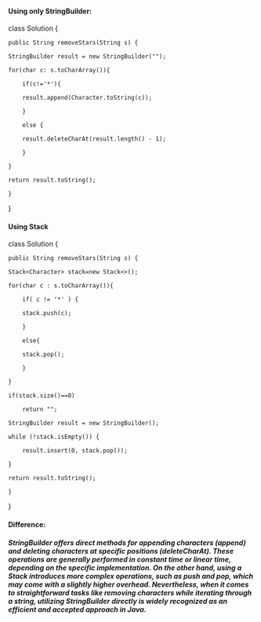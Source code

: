 #### Using only StringBuilder: 

class Solution {

    public String removeStars(String s) {

	StringBuilder result = new StringBuilder("");
        
	for(char c: s.toCharArray()){
        
	    if(c!='*'){
            
		result.append(Character.toString(c));
            
	    }
            
	    else {
            
		result.deleteCharAt(result.length() - 1);
            
	    }
        
	}
        
	return result.toString();

    }

}

#### Using Stack

class Solution {

    public String removeStars(String s) {
    
	Stack<Character> stack=new Stack<>();
        
	for(char c : s.toCharArray()){
        
	    if( c != '*' ) {
            
		stack.push(c);
            
	    }
            
	    else{
            
		stack.pop();
        
	    }
        
	}
        
	if(stack.size()==0)
	
   		return "";
        
	StringBuilder result = new StringBuilder();
        
	while (!stack.isEmpty()) {
        
	    result.insert(0, stack.pop());
        
	}
        
	return result.toString();

    }

}

#### Difference: 
##### StringBuilder offers direct methods for appending characters (append) and deleting characters at specific positions (deleteCharAt). These operations are generally performed in constant time or linear time, depending on the specific implementation. On the other hand, using a Stack introduces more complex operations, such as push and pop, which may come with a slightly higher overhead. Nevertheless, when it comes to straightforward tasks like removing characters while iterating through a string, utilizing StringBuilder directly is widely recognized as an efficient and accepted approach in Java.

